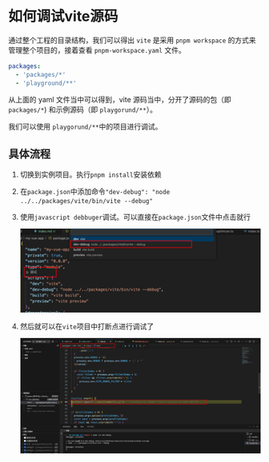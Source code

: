 # 如何调试vite源码

通过整个工程的目录结构，我们可以得出 `vite` 是采用 `pnpm workspace` 的方式来管理整个项目的，接着查看 `pnpm-workspace.yaml` 文件。

```yaml
packages:
  - 'packages/*'
  - 'playground/**'
```

从上面的 yaml 文件当中可以得到，vite 源码当中，分开了源码的包（即 `packages/*`) 和示例源码（即 `playgorund/**`）。

我们可以使用 `playgorund/**`中的项目进行调试。

## 具体流程

1. 切换到实例项目。执行`pnpm install`安装依赖

2. 在`package.json`中添加命令`"dev-debug": "node ../../packages/vite/bin/vite --debug"`

3. 使用`javascript debbuger`调试。可以直接在`package.json`文件中点击就行

   ![image-20250103110138968](./assets/image-20250103110138968.png)

4. 然后就可以在`vite`项目中打断点进行调试了

   ![image-20250103110222320](./assets/image-20250103110222320.png)